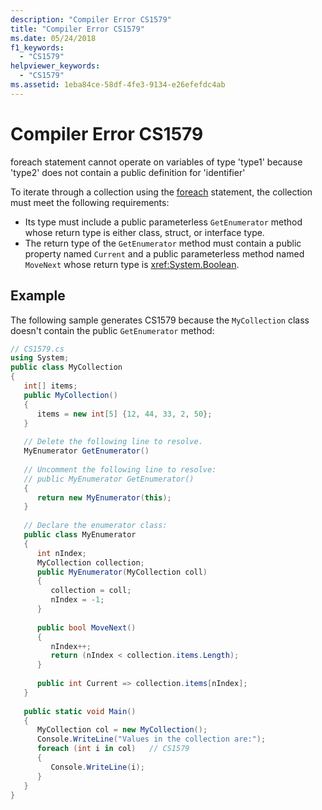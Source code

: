 ```yaml
---
description: "Compiler Error CS1579"
title: "Compiler Error CS1579"
ms.date: 05/24/2018
f1_keywords: 
  - "CS1579"
helpviewer_keywords: 
  - "CS1579"
ms.assetid: 1eba84ce-58df-4fe3-9134-e26efefdc4ab
---
```

# Compiler Error CS1579
foreach statement cannot operate on variables of type 'type1' because 'type2' does not contain a public definition for 'identifier'

To iterate through a collection using the [foreach](../keywords/foreach-in.md) statement, the collection must meet the following requirements:

- Its type must include a public parameterless `GetEnumerator` method whose return type is either class, struct, or interface type.
- The return type of the `GetEnumerator` method must contain a public property named `Current` and a public parameterless method named `MoveNext` whose return type is <xref:System.Boolean>.

## Example

The following sample generates CS1579 because the `MyCollection` class doesn't contain the public `GetEnumerator` method:

```csharp  
// CS1579.cs  
using System;  
public class MyCollection
{  
   int[] items;  
   public MyCollection()
   {  
      items = new int[5] {12, 44, 33, 2, 50};  
   }  
  
   // Delete the following line to resolve.  
   MyEnumerator GetEnumerator()  
  
   // Uncomment the following line to resolve:  
   // public MyEnumerator GetEnumerator()
   {  
      return new MyEnumerator(this);  
   }  
  
   // Declare the enumerator class:  
   public class MyEnumerator
   {  
      int nIndex;  
      MyCollection collection;  
      public MyEnumerator(MyCollection coll)
      {  
         collection = coll;  
         nIndex = -1;  
      }  
  
      public bool MoveNext()
      {  
         nIndex++;  
         return (nIndex < collection.items.Length);  
      }  
  
      public int Current => collection.items[nIndex];
   }  
  
   public static void Main()
   {  
      MyCollection col = new MyCollection();  
      Console.WriteLine("Values in the collection are:");  
      foreach (int i in col)   // CS1579  
      {  
         Console.WriteLine(i);  
      }  
   }  
}  
```
